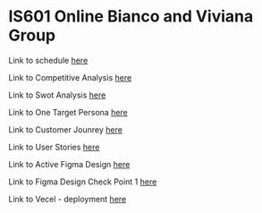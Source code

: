 # IS601 Online Bianco and Viviana Group

Link to schedule [here](schedule.md)

Link to Competitive Analysis [here](/business_analysis/competitiveanalysis.md)

Link to Swot Analysis [here](/business_analysis/swotanalysis.md)

Link to One Target Persona [here](/business_analysis/targetpersona.md)

Link to Customer Jounrey [here](/business_analysis/customerjourney.md)

Link to User Stories [here](/business_analysis/userstories.md)

Link to Active Figma Design [here](https://www.figma.com/file/nQduQfEDFPN8rPW4r6REMq/IS601-FinalProject-ViBi?type=design&node-id=1%3A2&mode=design&t=GKVvaG5FJPGdhrk2-1)

Link to Figma Design Check Point 1 [here](/business_analysis/figma_design1.md)

Link to Vecel - deployment [here](https://finalgroupproject1.vercel.app/)